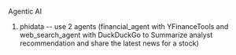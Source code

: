 Agentic AI

1.  phidata -- use 2 agents (financial_agent with YFinanceTools and web_search_agent with DuckDuckGo to Summarize analyst recommendation and share the latest news for a stock)